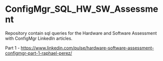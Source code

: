 # ConfigMgr_SQL_HW_SW_Assessment
Repository contain sql queries for the Hardware and Software Assessment with ConfigMgr LinkedIn articles.

Part 1 - https://www.linkedin.com/pulse/hardware-software-assessment-configmgr-part-1-raphael-perez/
